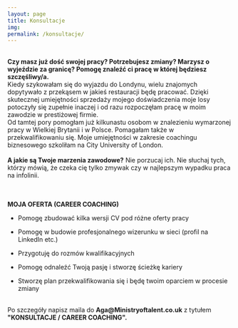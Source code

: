 ```yaml
---
layout: page
title: Konsultacje
img: 
permalink: /konsultacje/
---
```

<br>
<b>Czy masz już dość swojej pracy? Potrzebujesz zmiany? Marzysz o wyjeździe za granicę? Pomogę znaleźć ci pracę w której będziesz szczęśliwy/a.</b>

<br>
Kiedy szykowałam się do wyjazdu do Londynu, wielu znajomych dopytywało z przekąsem w jakieś restauracji będę pracować. 
Dzięki skutecznej umiejętności sprzedaży mojego doświadczenia moje losy potoczyły się zupełnie inaczej i od razu rozpoczęłam pracę w moim zawodzie w prestiżowej firmie.  
<br>
Od tamtej pory pomogłam już kilkunastu osobom w znalezieniu wymarzonej pracy w Wielkiej Brytanii i w Polsce. Pomagałam także w przekwalifikowaniu się. 
Moje umiejętności w zakresie coachingu biznesowego szkoliłam na City University of London.
<br>
<br>
<b>A jakie są Twoje marzenia zawodowe?</b> Nie porzucaj ich. Nie słuchaj tych, którzy mówią, że czeka cię tylko zmywak czy w najlepszym wypadku praca na infolinii.
<br>
<br>
<br>

<b>MOJA OFERTA (CAREER COACHING)</b>

- Pomogę zbudować kilka wersji CV pod różne oferty pracy

- Pomogę w budowie profesjonalnego wizerunku w sieci (profil na LinkedIn etc.)

- Przygotuję do rozmów kwalifikacyjnych

- Pomogę odnaleźć Twoją pasję i stworzę ścieżkę kariery

- Stworzę plan przekwalifikowania się i będę twoim oparciem w procesie zmiany

<br>
Po szczegóły napisz maila do <b>Aga@Ministryoftalent.co.uk</b> z tytułem <b>"KONSULTACJE / CAREER COACHING".</b> 


